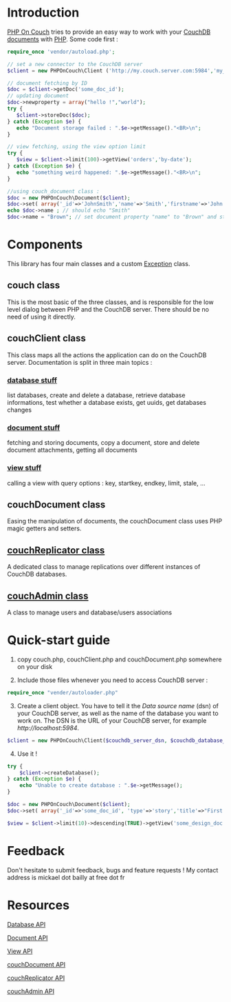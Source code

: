 Introduction
============

[PHP On Couch](http://github.com/dready92/PHP-on-Couch/) tries to provide an easy way to work with your [CouchDB](http://couchdb.apache.org) [documents](http://wiki.apache.org/couchdb/HTTP_Document_API) with [PHP](http://php.net). Some code first :

```php
require_once 'vendor/autoload.php';

// set a new connector to the CouchDB server
$client = new PHPOnCouch\Client ('http://my.couch.server.com:5984','my_database');

// document fetching by ID
$doc = $client->getDoc('some_doc_id');
// updating document
$doc->newproperty = array("hello !","world");
try {
   $client->storeDoc($doc);
} catch (Exception $e) {
   echo "Document storage failed : ".$e->getMessage()."<BR>\n";
}

// view fetching, using the view option limit
try {
   $view = $client->limit(100)->getView('orders','by-date');
} catch (Exception $e) {
   echo "something weird happened: ".$e->getMessage()."<BR>\n";
}

//using couch_document class :
$doc = new PHPOnCouch\Document($client);
$doc->set( array('_id'=>'JohnSmith','name'=>'Smith','firstname'=>'John') ); //create a document and store it in the database
echo $doc->name ; // should echo "Smith"
$doc->name = "Brown"; // set document property "name" to "Brown" and store the updated document in the database
```

Components
==========

This library has four main classes and a custom [Exception](http://php.net/manual/en/language.exceptions.php) class.

couch class
-----------

This is the most basic of the three classes, and is responsible for the low level dialog between PHP and the CouchDB server. There should be no need of using it directly.

couchClient class
------------------

This class maps all the actions the application can do on the CouchDB server. Documentation is split in three main topics :

### [database stuff](http://github.com/dready92/PHP-on-Couch/blob/master/doc/couch_client-database.md)

list databases, create and delete a database, retrieve database informations, test whether a database exists, get uuids, get databases changes

### [document stuff](http://github.com/dready92/PHP-on-Couch/blob/master/doc/couch_client-document.md)

fetching and storing documents, copy a document, store and delete document attachments, getting all documents

### [view stuff](http://github.com/dready92/PHP-on-Couch/blob/master/doc/couch_client-view.md)

calling a view with query options : key, startkey, endkey, limit, stale, ...

couchDocument class
--------------------

Easing the manipulation of documents, the couchDocument class uses PHP magic getters and setters.

[couchReplicator class](http://github.com/dready92/PHP-on-Couch/blob/master/doc/couch_replicator.md)
---------------------

A dedicated class to manage replications over different instances of CouchDB databases.

[couchAdmin class](http://github.com/dready92/PHP-on-Couch/blob/master/doc/couch_admin.md)
----------------

A class to manage users and database/users associations

Quick-start guide
=================

1. copy couch.php, couchClient.php and couchDocument.php somewhere on your disk

2. Include those files whenever you need to access CouchDB server :

```php
require_once "vender/autoloader.php"
```

3. Create a client object. You have to tell it the _Data source name_ (dsn) of your CouchDB server, as well as the name of the database you want to work on. The DSN is the URL of your CouchDB server, for example _http://localhost:5984_.

```php
$client = new PHPOnCouch\Client($couchdb_server_dsn, $couchdb_database_name);
```

4. Use it !

```php
try {
    $client->createDatabase();
} catch (Exception $e) {
    echo "Unable to create database : ".$e->getMessage();
}

$doc = new PHPOnCouch\Document($client);
$doc->set( array('_id'=>'some_doc_id', 'type'=>'story','title'=>"First story") );

$view = $client->limit(10)->descending(TRUE)->getView('some_design_doc','viewname');
```

Feedback
========

Don't hesitate to submit feedback, bugs and feature requests ! My contact address is mickael dot bailly at free dot fr

Resources
=========

[Database API](http://github.com/dready92/PHP-on-Couch/blob/master/doc/couch_client-database.md)

[Document API](http://github.com/dready92/PHP-on-Couch/blob/master/doc/couch_client-document.md)

[View API](http://github.com/dready92/PHP-on-Couch/blob/master/doc/couch_client-view.md)

[couchDocument API](http://github.com/dready92/PHP-on-Couch/blob/master/doc/couch_document.md)

[couchReplicator API](http://github.com/dready92/PHP-on-Couch/blob/master/doc/couch_replicator.md)

[couchAdmin API](http://github.com/dready92/PHP-on-Couch/blob/master/doc/couch_admin.md)
